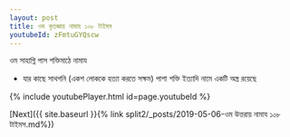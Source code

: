 ```yaml
---
layout: post
title: ওম কৃতজ্ঞায় নামায ১০৮ টাইমস
youtubeId: zFmtuGYQscw
---
```

 
 
 ওম সাহাগ্নি পাস শক্তিমাঠে নামায  
 
 -  যার কাছে সাথগনি (একশ লোককে হত্যা করতে সক্ষম) পাশা শক্তি ইত্যাদি নামে একটি অস্ত্র রয়েছে 
 
  
 
  
 
 
 
 
 
 


{% include youtubePlayer.html id=page.youtubeId %}
 
[Next]({{ site.baseurl }}{% link  split2/_posts/2019-05-06-ওম উত্তরায় নামায ১০৮ টাইমস.md%})
 
